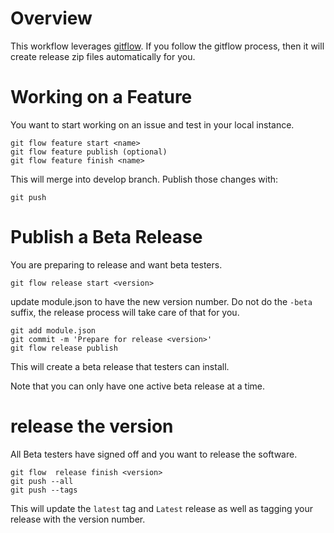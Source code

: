 # Overview
This workflow leverages [gitflow](https://www.atlassian.com/git/tutorials/comparing-workflows/gitflow-workflow).
If you follow the gitflow process, then it will create release zip files automatically for you.

# Working on a Feature
You want to start working on an issue and test in your local instance.
````
git flow feature start <name>
git flow feature publish (optional)
git flow feature finish <name> 
````
This will merge into develop branch. Publish those changes with:
```
git push
```

# Publish a Beta Release
You are preparing to release and want beta testers. 
```
git flow release start <version>
```
update module.json to have the new version number. Do not do the ```-beta``` 
suffix, the release process will take care of that for you.
```
git add module.json
git commit -m 'Prepare for release <version>'
git flow release publish
```
This will create a beta release that testers can install.

Note that you can only have one active beta release at a time.

# release the version
All Beta testers have signed off and you want to release the software.
````
git flow  release finish <version>
git push --all 
git push --tags
````
This will update the ```latest``` tag and ```Latest``` release as well as
tagging your release with the version number.